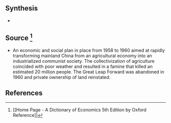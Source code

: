 ## Synthesis
- 
## Source [^1]
- An economic and social plan in place from 1958 to 1960 aimed at rapidly transforming mainland China from an agricultural economy into an industrialized communist society. The collectivization of agriculture coincided with poor weather and resulted in a famine that killed an estimated 20 million people. The Great Leap Forward was abandoned in 1960 and private ownership of land reinstated.
## References

[^1]: [[Home Page - A Dictionary of Economics 5th Edition by Oxford Reference]]